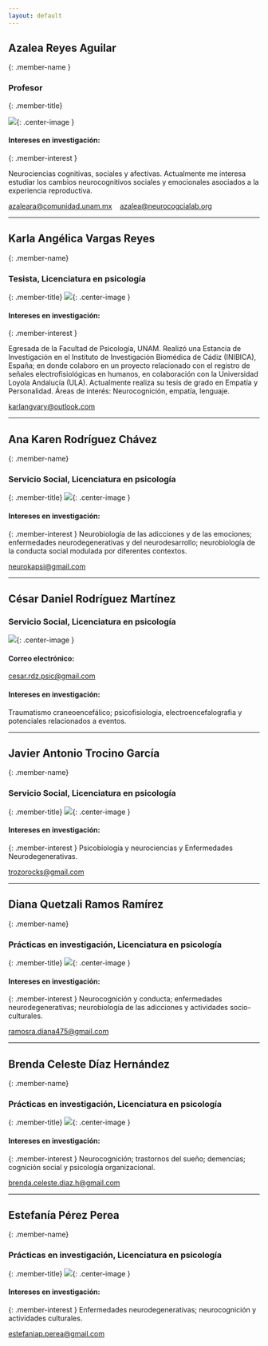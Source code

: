```yaml
---
layout: default
---
```



## Azalea Reyes Aguilar
{: .member-name }
### Profesor
{: .member-title}

![](aza2.jpg){: .center-image }

#### Intereses en investigación:
{: .member-interest }

Neurociencias cognitivas, sociales y afectivas. Actualmente me interesa estudiar los cambios neurocognitivos sociales y
emocionales asociados a la experiencia reproductiva.

<i class="fas fa-envelope"></i> <azaleara@comunidad.unam.mx>    &nbsp;&nbsp; <i class="fas fa-envelope"></i> <azalea@neurocogcialab.org>


[<i class="fab fa-twitter-square fa-2x"></i>](https://twitter.com/azaleareyaguila)
[<i class="fab fa-github fa-2x"></i>](https://github.com/azaleara)
[<i class="fab fa-linkedin fa-2x"></i>](https://www.linkedin.com/in/azalea-reyes-aguilar-5a328b70)
[<i class="fab fa-researchgate fa-2x"></i>](https://www.researchgate.net/profile/Azalea_Reyes_Aguilar)

**********

## Karla Angélica Vargas Reyes
{: .member-name}
### Tesista, Licenciatura en psicología
{: .member-title}
![](karla.jpg){: .center-image }

#### Intereses en investigación:
{: .member-interest }

Egresada de la Facultad de Psicología, UNAM. Realizó una Estancia de Investigación en el Instituto de Investigación Biomédica de Cádiz (INIBICA), España; en donde colaboro en un proyecto relacionado con el registro de señales electrofisiológicas en humanos, en colaboración con la Universidad Loyola Andalucía (ULA). Actualmente realiza su tesis de grado en Empatía y Personalidad. Áreas de interés: Neurocognición, empatía, lenguaje.

<i class="fas fa-envelope"></i> <karlangvary@outlook.com>

**********

## Ana Karen Rodríguez Chávez
{: .member-name}
### Servicio Social, Licenciatura en psicología
{: .member-title}
![](karen.jpg){: .center-image }

#### Intereses en investigación:
{: .member-interest }
Neurobiología de las adicciones y de las emociones; enfermedades neurodegenerativas y del neurodesarrollo; neurobiología de la conducta social modulada por diferentes contextos.

<i class="fas fa-envelope"></i> <neurokapsi@gmail.com>

**********

## César Daniel Rodríguez Martínez
### Servicio Social, Licenciatura en psicología
![](cesar.jpg){: .center-image }

#### Correo electrónico:
<cesar.rdz.psic@gmail.com>

#### Intereses en investigación:
Traumatismo craneoencefálico; psicofisiologia, electroencefalografia y potenciales relacionados a eventos.

**********

## Javier Antonio Trocino García
{: .member-name}
### Servicio Social, Licenciatura en psicología
{: .member-title}
![](javier.jpg){: .center-image }

#### Intereses en investigación:
{: .member-interest }
Psicobiología y neurociencias y Enfermedades Neurodegenerativas.

<i class="fas fa-envelope"></i> <trozorocks@gmail.com>

**********

## Diana Quetzali Ramos Ramírez
{: .member-name}
### Prácticas en investigación, Licenciatura en psicología
{: .member-title}
![](diana.jpg){: .center-image }

#### Intereses en investigación:
{: .member-interest }
Neurocognición y conducta; enfermedades neurodegenerativas; neurobiología de las adicciones y actividades socio-culturales.

<i class="fas fa-envelope"></i> <ramosra.diana475@gmail.com>

**********

## Brenda Celeste Díaz Hernández
{: .member-name}
### Prácticas en investigación, Licenciatura en psicología
{: .member-title}
![](celeste.jpg){: .center-image }

#### Intereses en investigación:
{: .member-interest }
Neurocognición; trastornos del sueño; demencias; cognición social y psicología organizacional.

<i class="fas fa-envelope"></i> <brenda.celeste.diaz.h@gmail.com>

**********

## Estefanía Pérez Perea
{: .member-name}
### Prácticas en investigación, Licenciatura en psicología
{: .member-title}
![](estefania.jpg){: .center-image }

#### Intereses en investigación:
{: .member-interest }
Enfermedades neurodegenerativas; neurocognición y actividades culturales.

<i class="fas fa-envelope"></i> <estefaniap.perea@gmail.com>
